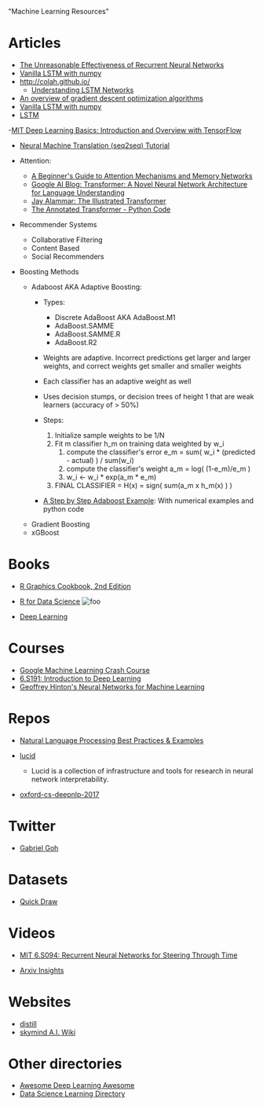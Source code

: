 "Machine Learning Resources" 

# Articles
- [The Unreasonable Effectiveness of Recurrent Neural Networks](http://karpathy.github.io/2015/05/21/rnn-effectiveness/)
- [Vanilla LSTM with numpy](https://blog.varunajayasiri.com/numpy_lstm.html)
- http://colah.github.io/
    - [Understanding LSTM Networks](http://colah.github.io/posts/2015-08-Understanding-LSTMs/)
- [An overview of gradient descent optimization algorithms](http://ruder.io/optimizing-gradient-descent/)
- [Vanilla LSTM with numpy](https://blog.varunajayasiri.com/numpy_lstm.html)
- [LSTM](https://machinelearningmastery.com/how-to-develop-lstm-models-for-multi-step-time-series-forecasting-of-household-power-consumption/)

-[MIT Deep Learning Basics: Introduction and Overview with TensorFlow](https://medium.com/tensorflow/mit-deep-learning-basics-introduction-and-overview-with-tensorflow-355bcd26baf0)

- [Neural Machine Translation (seq2seq) Tutorial](https://github.com/tensorflow/nmt#background-on-the-attention-mechanism)

- Attention:
    - [A Beginner's Guide to Attention Mechanisms and Memory Networks](https://skymind.ai/wiki/attention-mechanism-memory-network)
    - [Google AI Blog: Transformer: A Novel Neural Network Architecture for Language Understanding ](https://ai.googleblog.com/2017/08/transformer-novel-neural-network.html)
    - [Jay Alammar: The Illustrated Transformer](https://jalammar.github.io/illustrated-transformer/)
    - [The Annotated Transformer - Python Code](http://nlp.seas.harvard.edu/2018/04/03/attention.html)


- Recommender Systems
    - Collaborative Filtering
    - Content Based
    - Social Recommenders

- Boosting Methods
    - Adaboost AKA Adaptive Boosting:
        - Types:
            - Discrete AdaBoost AKA AdaBoost.M1
            - AdaBoost.SAMME
            - AdaBoost.SAMME.R
            - AdaBoost.R2
        - Weights are adaptive. Incorrect predictions get larger and larger weights, and correct weights get smaller and smaller weights
        - Each classifier has an adaptive weight as well
        - Uses decision stumps, or decision trees of height 1 that are weak learners (accuracy of > 50%)
        - Steps:
            1. Initialize sample weights to be 1/N
            2. Fit m classifier h_m on training data weighted by w_i
                1. compute the classifier's error e_m = sum( w_i * (predicted - actual) ) / sum(w_i)
                2. compute the classifier's weight a_m = log( (1-e_m)/e_m )
                3. w_i <- w_i * exp(a_m * e_m)
            3. FINAL CLASSIFIER = H(x) = sign( sum(a_m x h_m(x) ) )

        - [A Step by Step Adaboost Example](https://sefiks.com/2018/11/02/a-step-by-step-adaboost-example/):  With numerical examples and python code
    - Gradient Boosting
    - xGBoost
# Books
- [R Graphics Cookbook, 2nd Edition](https://r-graphics.org/chapter-r-basics)

- [R for Data Science](https://r4ds.had.co.nz/)
![foo](http://amzn.to/2aHLAQ1)

- [Deep Learning](https://github.com/janishar/mit-deep-learning-book-pdf)

# Courses
- [Google Machine Learning Crash Course](https://developers.google.com/machine-learning/crash-course/)
- [6.S191: Introduction to Deep Learning](http://introtodeeplearning.com/)
- [Geoffrey Hinton's Neural Networks for Machine Learning](https://www.coursera.org/learn/neural-networks/home/welcome)
# Repos
- [Natural Language Processing Best Practices & Examples ](https://github.com/microsoft/nlp)

- [lucid](https://github.com/tensorflow/lucid)
    - Lucid is a collection of infrastructure and tools for research in neural network interpretability.
- [oxford-cs-deepnlp-2017](https://github.com/oxford-cs-deepnlp-2017/lectures)
# Twitter
- [Gabriel Goh](https://twitter.com/gabeeegoooh)

# Datasets
- [Quick Draw](https://github.com/googlecreativelab/quickdraw-dataset)

# Videos
- [MIT 6.S094: Recurrent Neural Networks for Steering Through Time](https://www.youtube.com/watch?v=nFTQ7kHQWtc)

-  [Arxiv Insights](https://www.youtube.com/channel/UCNIkB2IeJ-6AmZv7bQ1oBYg)


# Websites
- [distill](https://distill.pub/)
- [skymind A.I. Wiki](https://skymind.ai/wiki/)


# Other directories
- [Awesome Deep Learning Awesome](https://github.com/ChristosChristofidis/awesome-deep-learning)
- [Data Science Learning Directory](www.datasciguide.com/contenttype/book/)
